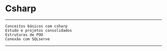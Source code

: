 # Csharp 

-------------------
    Conceitos básicos com csharp
    Estudo e projetos consolidados 
    Estruturas de POO
    Conexão com SQLserve


------------------



